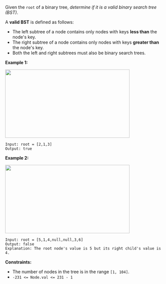 Given the `root` of a binary tree, *determine if it is a valid binary search tree (BST)*.

A __valid BST__ is defined as follows:

* The left subtree of a node contains only nodes with keys __less than__ the node's key.
* The right subtree of a node contains only nodes with keys __greater than__ the node's key.
* Both the left and right subtrees must also be binary search trees.
 

__Example 1:__

<img src="../src/Asset/tree-ex-1.jpg" width="400" height="220">

```
Input: root = [2,1,3]
Output: true
```

__Example 2:__

<img src="../src/Asset/tree-ex-2.jpg" width="400" height="220">

```
Input: root = [5,1,4,null,null,3,6]
Output: false
Explanation: The root node's value is 5 but its right child's value is 4.
``` 

__Constraints:__

* The number of nodes in the tree is in the range `[1, 104]`.
* `-231 <= Node.val <= 231 - 1`